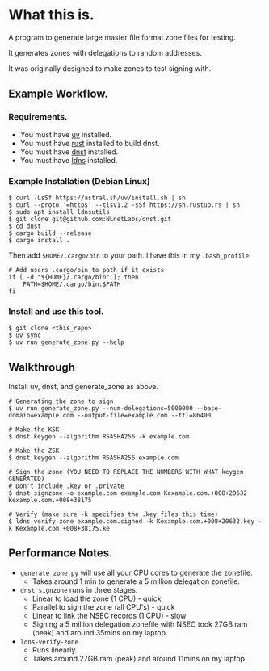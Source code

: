 # What this is.

A program to generate large master file format zone files for testing.

It generates zones with delegations to random addresses.

It was originally designed to make zones to test signing with.

## Example Workflow.

### Requirements.

- You must have [uv](https://docs.astral.sh/uv/) installed.
- You must have [rust](https://www.rust-lang.org/tools/install) installed to build dnst.
- You must have [dnst](https://github.com/NLnetLabs/dnst) installed.
- You must have [ldns](https://www.nlnetlabs.nl/projects/ldns/about/) installed.

### Example Installation (Debian Linux)

```
$ curl -LsSf https://astral.sh/uv/install.sh | sh
$ curl --proto '=https' --tlsv1.2 -sSf https://sh.rustup.rs | sh
$ sudo apt install ldnsutils
$ git clone git@github.com:NLnetLabs/dnst.git
$ cd dnst
$ cargo build --release
$ cargo install .
```

Then add `$HOME/.cargo/bin` to your path. I have this in my `.bash_profile`.

```
# Add users .cargo/bin to path if it exists
if [ -d "${HOME}/.cargo/bin" ]; then
    PATH=$HOME/.cargo/bin:$PATH
fi
```

### Install and use this tool.

```
$ git clone <this_repo>
$ uv sync
$ uv run generate_zone.py --help
```

## Walkthrough

Install uv, dnst, and generate_zone as above.

```
# Generating the zone to sign
$ uv run generate_zone.py --num-delegations=5000000 --base-domain=example.com --output-file=example.com --ttl=86400

# Make the KSK
$ dnst keygen --algorithm RSASHA256 -k example.com

# Make the ZSK
$ dnst keygen --algorithm RSASHA256 example.com

# Sign the zone (YOU NEED TO REPLACE THE NUMBERS WITH WHAT keygen GENERATED)
# Don't include .key or .private
$ dnst signzone -o example.com example.com Kexample.com.+008+20632 Kexample.com.+008+38175

# Verify (make sure -k specifies the .key files this time)
$ ldns-verify-zone example.com.signed -k Kexample.com.+008+20632.key -k Kexample.com.+008+38175.ke
```

## Performance Notes.

- `generate_zone.py` will use all your CPU cores to generate the zonefile.
  - Takes around 1 min to generate a 5 million delegation zonefile.
- `dnst signzone` runs in three stages.
  - Linear to load the zone (1 CPU) - quick
  - Parallel to sign the zone (all CPU's) - quick
  - Linear to link the NSEC records (1 CPU) - slow
  - Signing a 5 million delegation zonefile with NSEC took 27GB ram (peak) and around 35mins on my laptop.
- `ldns-verify-zone` 
  - Runs linearly.
  - Takes around 27GB ram (peak) and around 11mins on my laptop.

